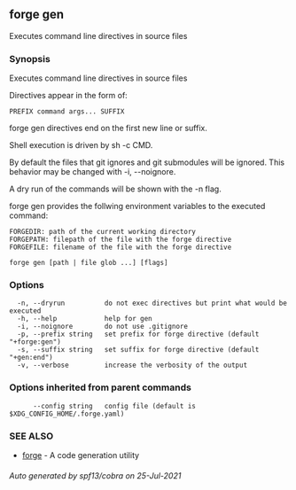 ## forge gen

Executes command line directives in source files

### Synopsis

Executes command line directives in source files

Directives appear in the form of:

	PREFIX command args... SUFFIX

forge gen directives end on the first new line or suffix.

Shell execution is driven by sh -c CMD.

By default the files that git ignores and git submodules will be ignored. This
behavior may be changed with -i, --noignore.

A dry run of the commands will be shown with the -n flag.

forge gen provides the follwing environment variables to the executed command:

	FORGEDIR: path of the current working directory
	FORGEPATH: filepath of the file with the forge directive
	FORGEFILE: filename of the file with the forge directive


```
forge gen [path | file glob ...] [flags]
```

### Options

```
  -n, --dryrun          do not exec directives but print what would be executed
  -h, --help            help for gen
  -i, --noignore        do not use .gitignore
  -p, --prefix string   set prefix for forge directive (default "+forge:gen")
  -s, --suffix string   set suffix for forge directive (default "+gen:end")
  -v, --verbose         increase the verbosity of the output
```

### Options inherited from parent commands

```
      --config string   config file (default is $XDG_CONFIG_HOME/.forge.yaml)
```

### SEE ALSO

* [forge](forge.md)	 - A code generation utility

###### Auto generated by spf13/cobra on 25-Jul-2021
